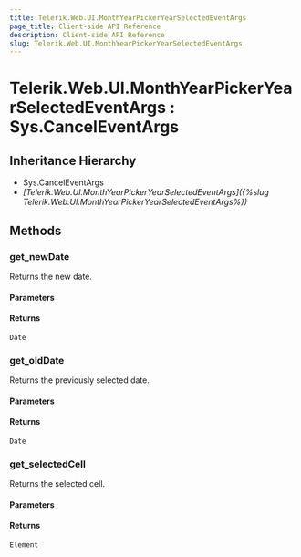 ```yaml
---
title: Telerik.Web.UI.MonthYearPickerYearSelectedEventArgs
page_title: Client-side API Reference
description: Client-side API Reference
slug: Telerik.Web.UI.MonthYearPickerYearSelectedEventArgs
---
```


# Telerik.Web.UI.MonthYearPickerYearSelectedEventArgs : Sys.CancelEventArgs 

## Inheritance Hierarchy

* Sys.CancelEventArgs
* *[Telerik.Web.UI.MonthYearPickerYearSelectedEventArgs]({%slug Telerik.Web.UI.MonthYearPickerYearSelectedEventArgs%})*

## Methods

###  get_newDate

Returns the new date.

#### Parameters

#### Returns

`Date` 

###  get_oldDate

Returns the previously selected date.

#### Parameters

#### Returns

`Date` 

###  get_selectedCell

Returns the selected cell.

#### Parameters

#### Returns

`Element` 


